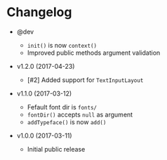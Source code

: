 Changelog
=========

 * @dev
   - `init()` is now `context()`
   - Improved public methods argument validation

 * v1.2.0 (2017-04-23)
   - [#2] Added support for `TextInputLayout`

 * v1.1.0 (2017-03-12)
   - Fefault font dir is `fonts/`
   - `fontDir()` accepts `null` as argument
   - `addTypeface()` is now `add()`

 * v1.0.0 (2017-03-11)
   - Initial public release
